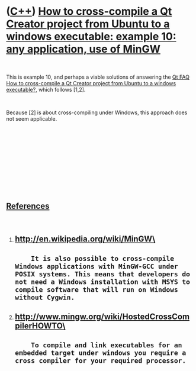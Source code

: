 
 

 

 

 

 

([C++](Cpp.md)) [How to cross-compile a Qt Creator project from Ubuntu to a windows executable: example 10: any application, use of MinGW](CppQtCrosscompileToWindowsExample10.md)
====================================================================================================================================================================================

 

This is example 10, and perhaps a viable solutions of answering the [Qt
FAQ](CppQtFaq.md) [How to cross-compile a Qt Creator project from
Ubuntu to a windows executable?](CppQtCrosscompileToWindows.md), which
follows \[1,2\].

 

Because \[2\] is about cross-compiling under Windows, this approach does
not seem applicable.

 

 

 

 

 

 

[References](CppReferences.md)
-------------------------------

 

1.  http://en.wikipedia.org/wiki/MinGW\
      -------------------------------------------------------------------------------------------------------------------------------------------------------------------------------------------------------------------------------------------------
      `     It is also possible to cross-compile  Windows applications with MinGW-GCC under POSIX systems. This means that developers do not need a Windows installation with MSYS to compile software that will run on Windows without Cygwin.     `
      -------------------------------------------------------------------------------------------------------------------------------------------------------------------------------------------------------------------------------------------------

2.  http://www.mingw.org/wiki/HostedCrossCompilerHOWTO\
      --------------------------------------------------------------------------------------------------------------------------------------------
      `     To compile and link executables for an embedded target under windows you require a cross compiler for your required processor.     `
      --------------------------------------------------------------------------------------------------------------------------------------------

 

 

 

 

 

 

